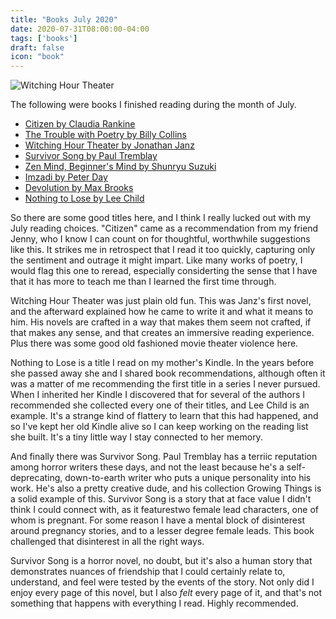 ```yaml
---
title: "Books July 2020"
date: 2020-07-31T08:00:00-04:00
tags: ['books']
draft: false
icon: "book"
---
```

![Witching Hour Theater](https://i.gr-assets.com/images/S/compressed.photo.goodreads.com/books/1477361426l/32738753._SY475_.jpg")

The following were books I finished reading during the month of July.

* [Citizen by Claudia Rankine](https://www.goodreads.com/book/show/20613761-citizen)
* [The Trouble with Poetry by Billy Collins](https://www.goodreads.com/book/show/24400.The_Trouble_With_Poetry_And_Other_Poems)
* [Witching Hour Theater by Jonathan Janz](https://www.goodreads.com/book/show/32738753-witching-hour-theatre)
* [Survivor Song by Paul Tremblay](https://www.goodreads.com/book/show/52512374-survivor-song)
* [Zen Mind, Beginner's Mind by Shunryu Suzuki](https://www.goodreads.com/book/show/402843.Zen_Mind_Beginner_s_Mind)
* [Imzadi by Peter Day](https://www.goodreads.com/book/show/217890.Imzadi)
* [Devolution by Max Brooks](https://www.goodreads.com/book/show/52454426-devolution)
* [Nothing to Lose by Lee Child](https://www.goodreads.com/book/show/2211221.Nothing_to_Lose)

So there are some good titles here, and I think I really lucked out with my July reading choices. "Citizen" came as a recommendation from my friend Jenny, who I know I can count on for thoughtful, worthwhile suggestions like this. It strikes me in retrospect that I read it too quickly, capturing only the sentiment and outrage it might impart. Like many works of poetry, I would flag this one to reread, especially considerting the sense that I have that it has more to teach me than I learned the first time through.

Witching Hour Theater was just plain old fun. This was Janz's first novel, and the afterward explained how he came to write it and what it means to him. His novels are crafted in a way that makes them seem not crafted, if that makes any sense, and that creates an immersive reading experience. Plus there was some good old fashioned movie theater violence here.

Nothing to Lose is a title I read on my mother's Kindle. In the years before she passed away she and I shared book recommendations, although often it was a matter of me recommending the first title in a series I never pursued. When I inherited her Kindle I discovered that for several of the authors I recommended she collected every one of their titles, and Lee Child is an example. It's a strange kind of flattery to learn that this had happened, and so I've kept her old Kindle alive so I can keep working on the reading list she built. It's a tiny little way I stay connected to her memory.

And finally there was Survivor Song. Paul Tremblay has a terriic reputation among horror writers these days, and not the least because he's a self-deprecating, down-to-earth writer who puts a unique personality into his work. He's also a pretty creative dude, and his collection Growing Things is a solid example of this. Survivor Song is a story that at face value I didn't think I could connect with, as it featurestwo female lead characters, one of whom is pregnant. For some reason I have a mental block of disinterest around pregnancy stories, and to a lesser degree female leads. This book challenged that disinterest in all the right ways.

Survivor Song is a horror novel, no doubt, but it's also a human story that demonstrates nuances of friendship that I could certainly relate to, understand, and feel were tested by the events of the story. Not only did I enjoy every page of this novel, but I also *felt* every page of it, and that's not something that happens with everything I read. Highly recommended.
